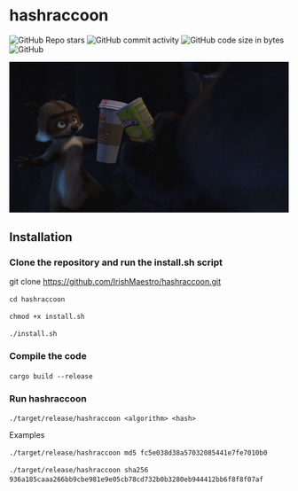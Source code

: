# hashraccoon
![GitHub Repo stars](https://img.shields.io/github/stars/irishmaestro/hashraccoon?color=black&style=for-the-badge)
![GitHub commit activity](https://img.shields.io/github/commit-activity/m/irishmaestro/hashraccoon?color=black&label=commits&style=for-the-badge)
![GitHub code size in bytes](https://img.shields.io/github/languages/code-size/irishmaestro/hashraccoon?color=black&style=for-the-badge)
![GitHub](https://img.shields.io/github/license/irishmaestro/hashraccoon?color=black&style=for-the-badge)

![raccoon](https://github.com/IrishMaestro/hashraccoon/raw/master/raccoon.jpeg "raccoon")

## Installation
### Clone the repository and run the install.sh script
  git clone https://github.com/IrishMaestro/hashraccoon.git

`cd hashraccoon`

`chmod +x install.sh`

`./install.sh`

### Compile the code
`cargo build --release`

### Run hashraccoon
`./target/release/hashraccoon <algorithm> <hash>`

Examples

`./target/release/hashraccoon md5 fc5e038d38a57032085441e7fe7010b0`

`./target/release/hashraccoon sha256 936a185caaa266bb9cbe981e9e05cb78cd732b0b3280eb944412bb6f8f8f07af`

